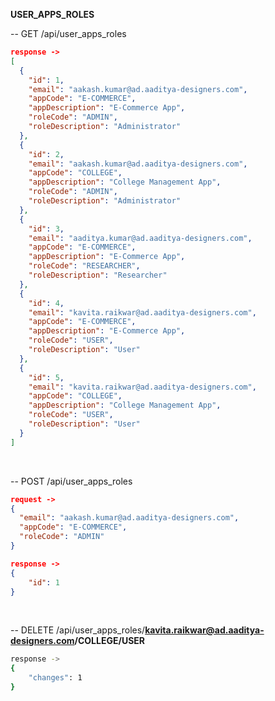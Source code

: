 <b>USER_APPS_ROLES</b>

-- GET /api/user_apps_roles
```json
response ->
[
  {
    "id": 1,
    "email": "aakash.kumar@ad.aaditya-designers.com",
    "appCode": "E-COMMERCE",
    "appDescription": "E-Commerce App",
    "roleCode": "ADMIN",
    "roleDescription": "Administrator"
  },
  {
    "id": 2,
    "email": "aakash.kumar@ad.aaditya-designers.com",
    "appCode": "COLLEGE",
    "appDescription": "College Management App",
    "roleCode": "ADMIN",
    "roleDescription": "Administrator"
  },
  {
    "id": 3,
    "email": "aaditya.kumar@ad.aaditya-designers.com",
    "appCode": "E-COMMERCE",
    "appDescription": "E-Commerce App",
    "roleCode": "RESEARCHER",
    "roleDescription": "Researcher"
  },
  {
    "id": 4,
    "email": "kavita.raikwar@ad.aaditya-designers.com",
    "appCode": "E-COMMERCE",
    "appDescription": "E-Commerce App",
    "roleCode": "USER",
    "roleDescription": "User"
  },
  {
    "id": 5,
    "email": "kavita.raikwar@ad.aaditya-designers.com",
    "appCode": "COLLEGE",
    "appDescription": "College Management App",
    "roleCode": "USER",
    "roleDescription": "User"
  }
]
```
</br>

-- POST /api/user_apps_roles
```json
request ->
{
  "email": "aakash.kumar@ad.aaditya-designers.com",
  "appCode": "E-COMMERCE",
  "roleCode": "ADMIN"
}

response ->
{
    "id": 1
}
```
<br/>

-- DELETE /api/user_apps_roles/<b>kavita.raikwar@ad.aaditya-designers.com/COLLEGE/USER</b>
```sh
response ->
{
    "changes": 1
}
```
